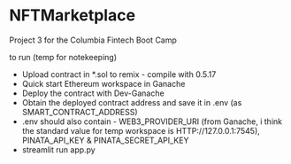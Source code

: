 # NFTMarketplace
Project 3 for the Columbia Fintech Boot Camp


to run (temp for notekeeping)

- Upload contract in  *.sol to remix - compile with 0.5.17
- Quick start Ethereum workspace in Ganache
- Deploy the contract with Dev-Ganache
- Obtain the deployed contract address  and save it in .env (as SMART_CONTRACT_ADDRESS)
- .env should also contain -  WEB3_PROVIDER_URI (from Ganache, i think the standard value for temp workspace is HTTP://127.0.0.1:7545), PINATA_API_KEY & PINATA_SECRET_API_KEY
- streamlit run app.py
